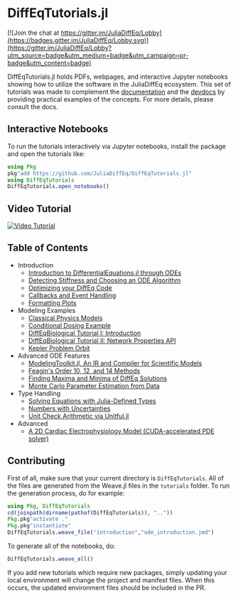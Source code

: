 # DiffEqTutorials.jl

[![Join the chat at https://gitter.im/JuliaDiffEq/Lobby](https://badges.gitter.im/JuliaDiffEq/Lobby.svg)](https://gitter.im/JuliaDiffEq/Lobby?utm_source=badge&utm_medium=badge&utm_campaign=pr-badge&utm_content=badge)

DiffEqTutorials.jl holds PDFs, webpages, and interactive Jupyter notebooks
showing how to utilize the software in the JuliaDiffEq ecosystem. This set of
tutorials was made to complement the
[documentation](http://docs.juliadiffeq.org/latest/) and the
[devdocs](http://devdocs.juliadiffeq.org/latest/)
by providing practical examples of the concepts. For more details, please
consult the docs.

## Interactive Notebooks

To run the tutorials interactively via Jupyter notebooks, install the package
and open the tutorials like:

```julia
using Pkg
pkg"add https://github.com/JuliaDiffEq/DiffEqTutorials.jl"
using DiffEqTutorials
DiffEqTutorials.open_notebooks()
```

## Video Tutorial

[![Video Tutorial](https://user-images.githubusercontent.com/1814174/36342812-bdfd0606-13b8-11e8-9eff-ff219de909e5.PNG)](https://youtu.be/KPEqYtEd-zY)

## Table of Contents

- Introduction
  - [Introduction to DifferentialEquations.jl through ODEs](http://juliadiffeq.org/DiffEqTutorials.jl/html/introduction/ode_introduction.html)
  - [Detecting Stiffness and Choosing an ODE Algorithm](http://juliadiffeq.org/DiffEqTutorials.jl/html/introduction/choosing_algs.html)
  - [Optimizing your DiffEq Code](http://juliadiffeq.org/DiffEqTutorials.jl/html/introduction/optimizing_diffeq_code.html)
  - [Callbacks and Event Handling](http://juliadiffeq.org/DiffEqTutorials.jl/html/introduction/callbacks_and_events.html)
  - [Formatting Plots](http://juliadiffeq.org/DiffEqTutorials.jl/html/introduction/formatting_plots.html)
- Modeling Examples
  - [Classical Physics Models](http://juliadiffeq.org/DiffEqTutorials.jl/html/models/classical_physics.html)
  - [Conditional Dosing Example](http://juliadiffeq.org/DiffEqTutorials.jl/html/models/conditional_dosing.html)
  - [DiffEqBiological Tutorial I: Introduction](http://juliadiffeq.org/DiffEqTutorials.jl/html/models/diffeqbio_I_introduction.html)
  - [DiffEqBiological Tutorial II: Network Properties API](http://juliadiffeq.org/DiffEqTutorials.jl/html/models/diffeqbio_II_networkproperties.html)
  - [Kepler Problem Orbit](http://juliadiffeq.org/DiffEqTutorials.jl/html/models/kepler_problem.html)
- Advanced ODE Features
  - [ModelingToolkit.jl, An IR and Compiler for Scientific Models](http://juliadiffeq.org/DiffEqTutorials.jl/html/ode_extras/ModelingToolkit.html)
  - [Feagin's Order 10, 12, and 14 Methods](http://juliadiffeq.org/DiffEqTutorials.jl/html/ode_extras/feagin.html)
  - [Finding Maxima and Minima of DiffEq Solutions](http://juliadiffeq.org/DiffEqTutorials.jl/html/ode_extras/ode_minmax.html)
  - [Monte Carlo Parameter Estimation from Data](http://juliadiffeq.org/DiffEqTutorials.jl/html/ode_extras/monte_carlo_parameter_estim.html)
- Type Handling
  - [Solving Equations with Julia-Defined Types](http://juliadiffeq.org/DiffEqTutorials.jl/html/type_handling/number_types.html)
  - [Numbers with Uncertainties](http://juliadiffeq.org/DiffEqTutorials.jl/html/type_handling/uncertainties.html)
  - [Unit Check Arithmetic via Unitful.jl](http://juliadiffeq.org/DiffEqTutorials.jl/html/type_handling/unitful.html)
- Advanced
  - [A 2D Cardiac Electrophysiology Model (CUDA-accelerated PDE solver)](http://juliadiffeq.org/DiffEqTutorials.jl/html/advanced/beeler_reuter.html)

## Contributing

First of all, make sure that your current directory is `DiffEqTutorials`. All
of the files are generated from the Weave.jl files in the `tutorials` folder.
To run the generation process, do for example:

```julia
using Pkg, DiffEqTutorials
cd(joinpath(dirname(pathof(DiffEqTutorials)), ".."))
Pkg.pkg"activate ."
Pkg.pkg"instantiate"
DiffEqTutorials.weave_file("introduction","ode_introduction.jmd")
```

To generate all of the notebooks, do:

```julia
DiffEqTutorials.weave_all()
```

If you add new tutorials which require new packages, simply updating your local
environment will change the project and manifest files. When this occurs, the
updated environment files should be included in the PR.
